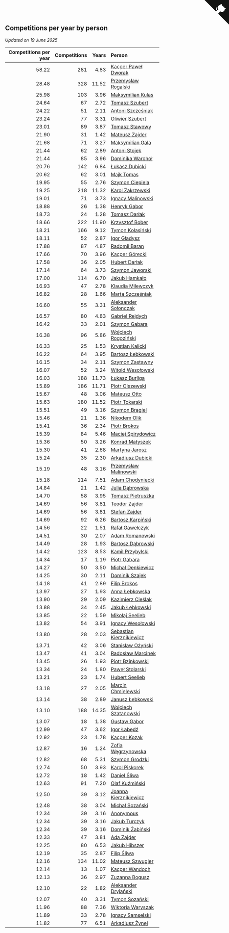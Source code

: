 ## Competitions per year by person

*Updated on 19 June 2025*

| Competitions per year | Competitions | Years | Person |
| ---: | ---: | ---: | :--- |
| 58.22 | 281 | 4.83 | [Kacper Paweł Dworak](https://www.worldcubeassociation.org/persons/2020DWOR01) |
| 28.48 | 328 | 11.52 | [Przemysław Rogalski](https://www.worldcubeassociation.org/persons/2013ROGA02) |
| 25.98 | 103 | 3.96 | [Maksymilian Kulas](https://www.worldcubeassociation.org/persons/2021KULA02) |
| 24.64 | 67 | 2.72 | [Tomasz Szubert](https://www.worldcubeassociation.org/persons/2022SZUB02) |
| 24.22 | 51 | 2.11 | [Antoni Szcześniak](https://www.worldcubeassociation.org/persons/2023SZCZ04) |
| 23.24 | 77 | 3.31 | [Oliwier Szubert](https://www.worldcubeassociation.org/persons/2022SZUB01) |
| 23.01 | 89 | 3.87 | [Tomasz Stawowy](https://www.worldcubeassociation.org/persons/2021STAW01) |
| 21.90 | 31 | 1.42 | [Mateusz Zajder](https://www.worldcubeassociation.org/persons/2024ZAJD01) |
| 21.68 | 71 | 3.27 | [Maksymilian Gala](https://www.worldcubeassociation.org/persons/2022GALA01) |
| 21.44 | 62 | 2.89 | [Antoni Stojek](https://www.worldcubeassociation.org/persons/2022STOJ03) |
| 21.44 | 85 | 3.96 | [Dominika Warchoł](https://www.worldcubeassociation.org/persons/2021WARC01) |
| 20.76 | 142 | 6.84 | [Łukasz Dubicki](https://www.worldcubeassociation.org/persons/2018DUBI01) |
| 20.62 | 62 | 3.01 | [Majk Tomas](https://www.worldcubeassociation.org/persons/2022TOMA05) |
| 19.95 | 55 | 2.76 | [Szymon Ciepiela](https://www.worldcubeassociation.org/persons/2022CIEP01) |
| 19.25 | 218 | 11.32 | [Karol Zakrzewski](https://www.worldcubeassociation.org/persons/2014ZAKR01) |
| 19.01 | 71 | 3.73 | [Ignacy Malinowski](https://www.worldcubeassociation.org/persons/2021MALI02) |
| 18.88 | 26 | 1.38 | [Henryk Gabor](https://www.worldcubeassociation.org/persons/2024GABO02) |
| 18.73 | 24 | 1.28 | [Tomasz Darłak](https://www.worldcubeassociation.org/persons/2024DARL01) |
| 18.66 | 222 | 11.90 | [Krzysztof Bober](https://www.worldcubeassociation.org/persons/2013BOBE01) |
| 18.21 | 166 | 9.12 | [Tymon Kolasiński](https://www.worldcubeassociation.org/persons/2016KOLA02) |
| 18.11 | 52 | 2.87 | [Igor Gładysz](https://www.worldcubeassociation.org/persons/2022GLAD01) |
| 17.88 | 87 | 4.87 | [Radomił Baran](https://www.worldcubeassociation.org/persons/2020BARA02) |
| 17.66 | 70 | 3.96 | [Kacper Górecki](https://www.worldcubeassociation.org/persons/2021GORE01) |
| 17.58 | 36 | 2.05 | [Hubert Darłak](https://www.worldcubeassociation.org/persons/2023DARL03) |
| 17.14 | 64 | 3.73 | [Szymon Jaworski](https://www.worldcubeassociation.org/persons/2021JAWO01) |
| 17.00 | 114 | 6.70 | [Jakub Hamkało](https://www.worldcubeassociation.org/persons/2018HAMK01) |
| 16.93 | 47 | 2.78 | [Klaudia Milewczyk](https://www.worldcubeassociation.org/persons/2022MILE05) |
| 16.82 | 28 | 1.66 | [Marta Szcześniak](https://www.worldcubeassociation.org/persons/2023SZCZ07) |
| 16.60 | 55 | 3.31 | [Aleksander Sołonczak](https://www.worldcubeassociation.org/persons/2022SOLO01) |
| 16.57 | 80 | 4.83 | [Gabriel Rejdych](https://www.worldcubeassociation.org/persons/2020REJD01) |
| 16.42 | 33 | 2.01 | [Szymon Gabara](https://www.worldcubeassociation.org/persons/2023GABA01) |
| 16.38 | 96 | 5.86 | [Wojciech Rogoziński](https://www.worldcubeassociation.org/persons/2019ROGO04) |
| 16.33 | 25 | 1.53 | [Krystian Kalicki](https://www.worldcubeassociation.org/persons/2023KALI10) |
| 16.22 | 64 | 3.95 | [Bartosz Łebkowski](https://www.worldcubeassociation.org/persons/2021LEBK01) |
| 16.15 | 34 | 2.11 | [Szymon Zastawny](https://www.worldcubeassociation.org/persons/2023ZAST01) |
| 16.07 | 52 | 3.24 | [Witold Wesołowski](https://www.worldcubeassociation.org/persons/2022WESO01) |
| 16.03 | 188 | 11.73 | [Łukasz Burliga](https://www.worldcubeassociation.org/persons/2013BURL01) |
| 15.89 | 186 | 11.71 | [Piotr Olszewski](https://www.worldcubeassociation.org/persons/2013OLSZ02) |
| 15.67 | 48 | 3.06 | [Mateusz Otto](https://www.worldcubeassociation.org/persons/2022OTTO01) |
| 15.63 | 180 | 11.52 | [Piotr Tokarski](https://www.worldcubeassociation.org/persons/2013TOKA01) |
| 15.51 | 49 | 3.16 | [Szymon Brągiel](https://www.worldcubeassociation.org/persons/2022BRAG03) |
| 15.46 | 21 | 1.36 | [Nikodem Olik](https://www.worldcubeassociation.org/persons/2024OLIK01) |
| 15.41 | 36 | 2.34 | [Piotr Brokos](https://www.worldcubeassociation.org/persons/2023BROK01) |
| 15.39 | 84 | 5.46 | [Maciej Spirydowicz](https://www.worldcubeassociation.org/persons/2020SPIR01) |
| 15.36 | 50 | 3.26 | [Konrad Matyszek](https://www.worldcubeassociation.org/persons/2022MATY02) |
| 15.30 | 41 | 2.68 | [Martyna Jarosz](https://www.worldcubeassociation.org/persons/2022JARO01) |
| 15.24 | 35 | 2.30 | [Arkadiusz Dubicki](https://www.worldcubeassociation.org/persons/2023DUBI01) |
| 15.19 | 48 | 3.16 | [Przemysław Malinowski](https://www.worldcubeassociation.org/persons/2022MALI01) |
| 15.18 | 114 | 7.51 | [Adam Chodyniecki](https://www.worldcubeassociation.org/persons/2017CHOD02) |
| 14.84 | 21 | 1.42 | [Julia Dąbrowska](https://www.worldcubeassociation.org/persons/2024DABR01) |
| 14.70 | 58 | 3.95 | [Tomasz Pietruszka](https://www.worldcubeassociation.org/persons/2021PIET01) |
| 14.69 | 56 | 3.81 | [Teodor Zajder](https://www.worldcubeassociation.org/persons/2021ZAJD03) |
| 14.69 | 56 | 3.81 | [Stefan Zajder](https://www.worldcubeassociation.org/persons/2021ZAJD02) |
| 14.69 | 92 | 6.26 | [Bartosz Karpiński](https://www.worldcubeassociation.org/persons/2019KARP03) |
| 14.56 | 22 | 1.51 | [Rafał Gawełczyk](https://www.worldcubeassociation.org/persons/2023GAWE01) |
| 14.51 | 30 | 2.07 | [Adam Romanowski](https://www.worldcubeassociation.org/persons/2023ROMA10) |
| 14.49 | 28 | 1.93 | [Bartosz Dąbrowski](https://www.worldcubeassociation.org/persons/2023DABR07) |
| 14.42 | 123 | 8.53 | [Kamil Przybylski](https://www.worldcubeassociation.org/persons/2016PRZY01) |
| 14.34 | 17 | 1.19 | [Piotr Gabara](https://www.worldcubeassociation.org/persons/2024GABA02) |
| 14.27 | 50 | 3.50 | [Michał Denkiewicz](https://www.worldcubeassociation.org/persons/2021DENK01) |
| 14.25 | 30 | 2.11 | [Dominik Szajek](https://www.worldcubeassociation.org/persons/2023SZAJ01) |
| 14.18 | 41 | 2.89 | [Filip Brokos](https://www.worldcubeassociation.org/persons/2022BROK03) |
| 13.97 | 27 | 1.93 | [Anna Łebkowska](https://www.worldcubeassociation.org/persons/2023LEBK04) |
| 13.90 | 29 | 2.09 | [Kazimierz Cieślak](https://www.worldcubeassociation.org/persons/2023CIES01) |
| 13.88 | 34 | 2.45 | [Jakub Łebkowski](https://www.worldcubeassociation.org/persons/2023LEBK01) |
| 13.85 | 22 | 1.59 | [Mikołaj Seelieb](https://www.worldcubeassociation.org/persons/2023SEEL04) |
| 13.82 | 54 | 3.91 | [Ignacy Wesołowski](https://www.worldcubeassociation.org/persons/2021WESO01) |
| 13.80 | 28 | 2.03 | [Sebastian Kierznikiewicz](https://www.worldcubeassociation.org/persons/2023KIER02) |
| 13.71 | 42 | 3.06 | [Stanisław Ożyński](https://www.worldcubeassociation.org/persons/2022OZYN01) |
| 13.47 | 41 | 3.04 | [Radosław Marcinek](https://www.worldcubeassociation.org/persons/2022MARC05) |
| 13.45 | 26 | 1.93 | [Piotr Bzinkowski](https://www.worldcubeassociation.org/persons/2023BZIN01) |
| 13.34 | 24 | 1.80 | [Paweł Stolarski](https://www.worldcubeassociation.org/persons/2023STOL04) |
| 13.21 | 23 | 1.74 | [Hubert Seelieb](https://www.worldcubeassociation.org/persons/2023SEEL02) |
| 13.18 | 27 | 2.05 | [Marcin Chmielewski](https://www.worldcubeassociation.org/persons/2023CHMI01) |
| 13.14 | 38 | 2.89 | [Janusz Łebkowski](https://www.worldcubeassociation.org/persons/2022LEBK01) |
| 13.10 | 188 | 14.35 | [Wojciech Szatanowski](https://www.worldcubeassociation.org/persons/2011SZAT01) |
| 13.07 | 18 | 1.38 | [Gustaw Gabor](https://www.worldcubeassociation.org/persons/2024GABO01) |
| 12.99 | 47 | 3.62 | [Igor Łabędź](https://www.worldcubeassociation.org/persons/2021LABE01) |
| 12.92 | 23 | 1.78 | [Kacper Kozak](https://www.worldcubeassociation.org/persons/2023KOZA05) |
| 12.87 | 16 | 1.24 | [Zofia Węgrzynowska](https://www.worldcubeassociation.org/persons/2024WEGR01) |
| 12.82 | 68 | 5.31 | [Szymon Grodzki](https://www.worldcubeassociation.org/persons/2020GROD01) |
| 12.74 | 50 | 3.93 | [Karol Piskorek](https://www.worldcubeassociation.org/persons/2021PISK01) |
| 12.72 | 18 | 1.42 | [Daniel Śliwa](https://www.worldcubeassociation.org/persons/2024SLIW01) |
| 12.63 | 91 | 7.20 | [Olaf Kuźmiński](https://www.worldcubeassociation.org/persons/2018KUZM02) |
| 12.50 | 39 | 3.12 | [Joanna Kierznikiewicz](https://www.worldcubeassociation.org/persons/2022KIER01) |
| 12.48 | 38 | 3.04 | [Michał Sozański](https://www.worldcubeassociation.org/persons/2022SOZA02) |
| 12.34 | 39 | 3.16 | [Anonymous](https://www.worldcubeassociation.org/persons/2022ANON03) |
| 12.34 | 39 | 3.16 | [Jakub Turczyk](https://www.worldcubeassociation.org/persons/2022TURC02) |
| 12.34 | 39 | 3.16 | [Dominik Żabiński](https://www.worldcubeassociation.org/persons/2022ZABI01) |
| 12.33 | 47 | 3.81 | [Ada Zajder](https://www.worldcubeassociation.org/persons/2021ZAJD01) |
| 12.25 | 80 | 6.53 | [Jakub Hibszer](https://www.worldcubeassociation.org/persons/2018HIBS01) |
| 12.19 | 35 | 2.87 | [Filip Śliwa](https://www.worldcubeassociation.org/persons/2022SLIW01) |
| 12.16 | 134 | 11.02 | [Mateusz Szwugier](https://www.worldcubeassociation.org/persons/2014SZWU01) |
| 12.14 | 13 | 1.07 | [Kacper Wandoch](https://www.worldcubeassociation.org/persons/2024WAND01) |
| 12.13 | 36 | 2.97 | [Zuzanna Bogusz](https://www.worldcubeassociation.org/persons/2022BOGU01) |
| 12.10 | 22 | 1.82 | [Aleksander Dryjański](https://www.worldcubeassociation.org/persons/2023DRYJ01) |
| 12.07 | 40 | 3.31 | [Tymon Sozański](https://www.worldcubeassociation.org/persons/2022SOZA01) |
| 11.96 | 88 | 7.36 | [Wiktoria Waryszak](https://www.worldcubeassociation.org/persons/2018WARY01) |
| 11.89 | 33 | 2.78 | [Ignacy Samselski](https://www.worldcubeassociation.org/persons/2022SAMS03) |
| 11.82 | 77 | 6.51 | [Arkadiusz Żynel](https://www.worldcubeassociation.org/persons/2018ZYNE01) |


<a href="https://github.com/noeruchangd/wca_statistics_vn" class="github-corner" aria-label="View source on Github"><svg width="80" height="80" viewBox="0 0 250 250" style="fill:#151513; color:#fff; position: absolute; top: 0; border: 0; right: 0;" aria-hidden="true"><path d="M0,0 L115,115 L130,115 L142,142 L250,250 L250,0 Z"></path><path d="M128.3,109.0 C113.8,99.7 119.0,89.6 119.0,89.6 C122.0,82.7 120.5,78.6 120.5,78.6 C119.2,72.0 123.4,76.3 123.4,76.3 C127.3,80.9 125.5,87.3 125.5,87.3 C122.9,97.6 130.6,101.9 134.4,103.2" fill="currentColor" style="transform-origin: 130px 106px;" class="octo-arm"></path><path d="M115.0,115.0 C114.9,115.1 118.7,116.5 119.8,115.4 L133.7,101.6 C136.9,99.2 139.9,98.4 142.2,98.6 C133.8,88.0 127.5,74.4 143.8,58.0 C148.5,53.4 154.0,51.2 159.7,51.0 C160.3,49.4 163.2,43.6 171.4,40.1 C171.4,40.1 176.1,42.5 178.8,56.2 C183.1,58.6 187.2,61.8 190.9,65.4 C194.5,69.0 197.7,73.2 200.1,77.6 C213.8,80.2 216.3,84.9 216.3,84.9 C212.7,93.1 206.9,96.0 205.4,96.6 C205.1,102.4 203.0,107.8 198.3,112.5 C181.9,128.9 168.3,122.5 157.7,114.1 C157.9,116.9 156.7,120.9 152.7,124.9 L141.0,136.5 C139.8,137.7 141.6,141.9 141.8,141.8 Z" fill="currentColor" class="octo-body"></path></svg></a><style>.github-corner:hover .octo-arm{animation:octocat-wave 560ms ease-in-out}@keyframes octocat-wave{0%,100%{transform:rotate(0)}20%,60%{transform:rotate(-25deg)}40%,80%{transform:rotate(10deg)}}@media (max-width:500px){.github-corner:hover .octo-arm{animation:none}.github-corner .octo-arm{animation:octocat-wave 560ms ease-in-out}}</style>
